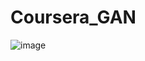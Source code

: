 # Coursera_GAN


![image](https://github.com/bigjoo99/Coursera_GAN/assets/85981555/853eb723-2e3a-4093-b406-b3bdebbb0afa)
